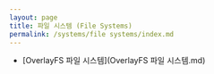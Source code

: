 ```yaml
---
layout: page
title: 파일 시스템 (File Systems)
permalink: /systems/file systems/index.md
---
```

- [OverlayFS 파일 시스템](OverlayFS 파일 시스템.md)

